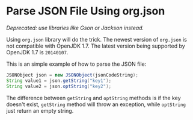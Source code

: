 # Parse JSON File Using org.json

_Deprecated: use libraries like Gson or Jackson instead._

Using `org.json` library will do the trick. The newest version of `org.json` is not compatible with OpenJDK 1.7. The latest version being supported by OpenJDK 1.7 is `20140107`.

This is an simple example of how to parse the JSON file:

  ```java
JSONObject json = new JSONObject(jsonCodeString);
String value1 = json.getString("key1");
String value2 = json.optString("key2");
  ```

The difference between `getString` and `optString` methods is if the key doesn't exist, `getString` method will throw an exception, while `optString` just return an empty string.
